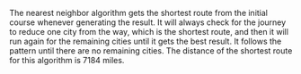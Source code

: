 The nearest neighbor algorithm gets the shortest route from the initial course whenever generating the result. It will always check for the journey to reduce one city from the way, which is the shortest route, and then it will run again for the remaining cities until it gets the best result. It follows the pattern until there are no remaining cities. The distance of the shortest route for this algorithm is 7184 miles.
